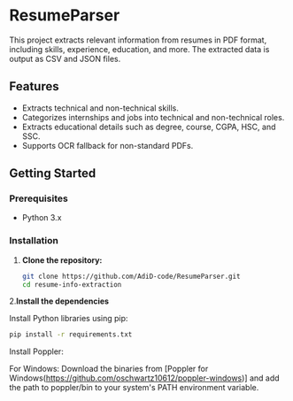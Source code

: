 # ResumeParser

This project extracts relevant information from resumes in PDF format, including skills, experience, education, and more. The extracted data is output as CSV and JSON files.

## Features
- Extracts technical and non-technical skills.
- Categorizes internships and jobs into technical and non-technical roles.
- Extracts educational details such as degree, course, CGPA, HSC, and SSC.
- Supports OCR fallback for non-standard PDFs.

## Getting Started

### Prerequisites
- Python 3.x

### Installation

1. **Clone the repository:**
   ```bash
   git clone https://github.com/AdiD-code/ResumeParser.git
   cd resume-info-extraction
   ```
   
2.**Install the dependencies**

Install Python libraries using pip:
   ```bash
   pip install -r requirements.txt
   ```

Install Poppler:

For Windows: Download the binaries from [Poppler for Windows(https://github.com/oschwartz10612/poppler-windows)] and add the path to poppler/bin to your system's PATH environment variable.
